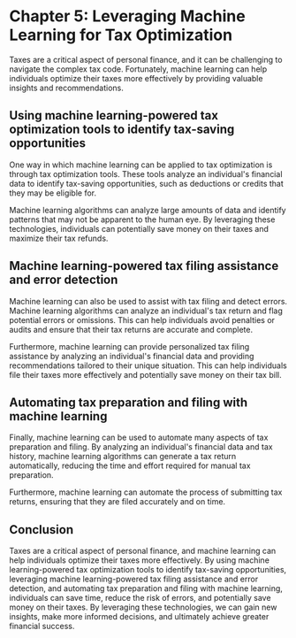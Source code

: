 Chapter 5: Leveraging Machine Learning for Tax Optimization
===========================================================

Taxes are a critical aspect of personal finance, and it can be challenging to navigate the complex tax code. Fortunately, machine learning can help individuals optimize their taxes more effectively by providing valuable insights and recommendations.

Using machine learning-powered tax optimization tools to identify tax-saving opportunities
------------------------------------------------------------------------------------------

One way in which machine learning can be applied to tax optimization is through tax optimization tools. These tools analyze an individual's financial data to identify tax-saving opportunities, such as deductions or credits that they may be eligible for.

Machine learning algorithms can analyze large amounts of data and identify patterns that may not be apparent to the human eye. By leveraging these technologies, individuals can potentially save money on their taxes and maximize their tax refunds.

Machine learning-powered tax filing assistance and error detection
------------------------------------------------------------------

Machine learning can also be used to assist with tax filing and detect errors. Machine learning algorithms can analyze an individual's tax return and flag potential errors or omissions. This can help individuals avoid penalties or audits and ensure that their tax returns are accurate and complete.

Furthermore, machine learning can provide personalized tax filing assistance by analyzing an individual's financial data and providing recommendations tailored to their unique situation. This can help individuals file their taxes more effectively and potentially save money on their tax bill.

Automating tax preparation and filing with machine learning
-----------------------------------------------------------

Finally, machine learning can be used to automate many aspects of tax preparation and filing. By analyzing an individual's financial data and tax history, machine learning algorithms can generate a tax return automatically, reducing the time and effort required for manual tax preparation.

Furthermore, machine learning can automate the process of submitting tax returns, ensuring that they are filed accurately and on time.

Conclusion
----------

Taxes are a critical aspect of personal finance, and machine learning can help individuals optimize their taxes more effectively. By using machine learning-powered tax optimization tools to identify tax-saving opportunities, leveraging machine learning-powered tax filing assistance and error detection, and automating tax preparation and filing with machine learning, individuals can save time, reduce the risk of errors, and potentially save money on their taxes. By leveraging these technologies, we can gain new insights, make more informed decisions, and ultimately achieve greater financial success.
